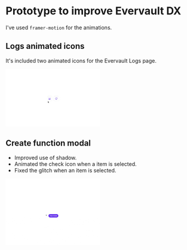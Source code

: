 # Prototype to improve Evervault DX

I've used `framer-motion` for the animations.

## Logs animated icons

It's included two animated icons for the Evervault Logs page.

<img src="animate.gif" alt="Animated Icon" style="height: 50%; width: 50%; object-fit: contain;">

## Create function modal

- Improved use of shadow.
- Animated the check icon when a item is selected.
- Fixed the glitch when an item is selected.

<img src="modal.gif" alt="Animated Icon" style="height: 50%; width: 50%; object-fit: contain;">
